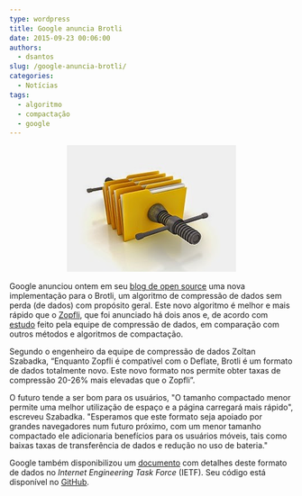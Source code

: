 ```yaml
---
type: wordpress
title: Google anuncia Brotli
date: 2015-09-23 00:06:00
authors:
  - dsantos
slug: /google-anuncia-brotli/
categories:
  - Notícias
tags:
  - algoritmo
  - compactação
  - google
---
```


<p style="text-align: center;"><a href="/images/wp-content/uploads/2015/09/DataCompression.jpg"><img class="alignnone size-medium wp-image-3441" src="/images/wp-content/uploads/2015/09/DataCompression-300x225.jpg" alt="DataCompression" width="300" height="225" /></a></p>
Google anunciou ontem em seu <a href="http://google-opensource.blogspot.com.br/2015/09/introducing-brotli-new-compression.html" target="_blank">blog de open source</a> uma nova implementação para o Brotli, um algoritmo de compressão de dados sem perda (de dados) com propósito geral. Este novo algoritmo é melhor e mais rápido que o <a href="https://github.com/google/zopfli" target="_blank">Zopfli</a>, que foi anunciado há dois anos e, de acordo com <a href="http://www.gstatic.com/b/brotlidocs/brotli-2015-09-22.pdf" target="_blank">estudo</a> feito pela equipe de compressão de dados, em comparação com outros métodos e algoritmos de compactação.
<p style="text-align: right;"><!--more--></p>
Segundo o engenheiro da equipe de compressão de dados Zoltan Szabadka, “Enquanto Zopfli é compatível com o Deflate, Brotli é um formato de dados totalmente novo. Este novo formato nos permite obter taxas de compressão 20-26% mais elevadas que o Zopfli”.

O futuro tende a ser bom para os usuários, "O tamanho compactado menor permite uma melhor utilização de espaço e a página carregará mais rápido", escreveu Szabadka. "Esperamos que este formato seja apoiado por grandes navegadores num futuro próximo, com um menor tamanho compactado ele adicionaria benefícios para os usuários móveis, tais como baixas taxas de transferência de dados e redução no uso de bateria."

Google também disponibilizou um <a href="http://www.ietf.org/id/draft-alakuijala-brotli-05.txt" target="_blank">documento</a> com detalhes deste formato de dados no <em>Internet Engineering Task Force</em> (IETF). Seu código está disponível no <a href="https://github.com/google/brotli/" target="_blank">GitHub</a>.